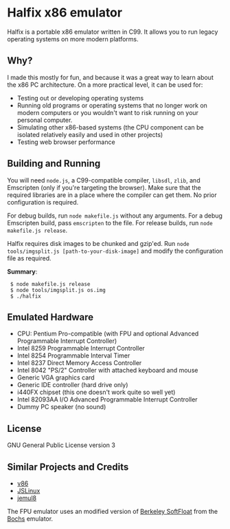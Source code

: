 # Halfix x86 emulator

Halfix is a portable x86 emulator written in C99. It allows you to run legacy operating systems on more modern platforms. 

## Why?

I made this mostly for fun, and because it was a great way to learn about the x86 PC architecture. On a more practical level, it can be used for:
 - Testing out or developing operating systems
 - Running old programs or operating systems that no longer work on modern computers or you wouldn't want to risk running on your personal computer. 
 - Simulating other x86-based systems (the CPU component can be isolated relatively easily and used in other projects)
 - Testing web browser performance

## Building and Running

You will need `node.js`, a C99-compatible compiler, `libsdl`, `zlib`, and Emscripten (only if you're targeting the browser). Make sure that the required libraries are in a place where the compiler can get them. No prior configuration is required. 

For debug builds, run `node makefile.js` without any arguments. For a debug Emscripten build, pass `emscripten` to the file. For release builds, run `node makefile.js release`.  

Halfix requires disk images to be chunked and gzip'ed. Run `node tools/imgsplit.js [path-to-your-disk-image]` and modify the configuration file as required. 

**Summary**:

```
 $ node makefile.js release
 $ node tools/imgsplit.js os.img
 $ ./halfix
```

## Emulated Hardware

 - CPU: Pentium Pro-compatible (with FPU and optional Advanced Programmable Interrupt Controller)
 - Intel 8259 Programmable Interrupt Controller
 - Intel 8254 Programmable Interval Timer
 - Intel 8237 Direct Memory Access Controller
 - Intel 8042 "PS/2" Controller with attached keyboard and mouse
 - Generic VGA graphics card
 - Generic IDE controller (hard drive only)
 - i440FX chipset (this one doesn't work quite so well yet)
 - Intel 82093AA I/O Advanced Programmable Interrupt Controller
 - Dummy PC speaker (no sound)

## License

GNU General Public License version 3

## Similar Projects and Credits

 - [v86](https://www.github.com/copy/v86)
 - [JSLinux](http://bellard.org/jslinux/)
 - [jemul8](http://www.github.com/asmblah/jemul8)

The FPU emulator uses an modified version of [Berkeley SoftFloat](jhauser.us/arithmetic/SoftFloat.html) from the [Bochs](bochs.sourceforge.net) emulator. 